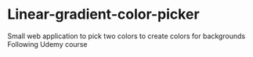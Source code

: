 # Linear-gradient-color-picker
Small web application to pick two colors to create colors for backgrounds
Following Udemy course 

